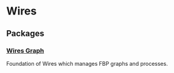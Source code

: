 # Wires
## Packages
### [Wires Graph](https://github.com/anthonyec/wires/tree/master/packages/wires_graph)
Foundation of Wires which manages FBP graphs and processes.
